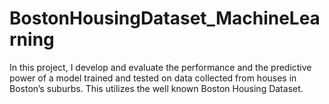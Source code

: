 # BostonHousingDataset_MachineLearning
In this project, I develop and evaluate the performance and the predictive power of a model trained and tested on data collected from houses in Boston’s suburbs. This utilizes the well known Boston Housing Dataset. 
